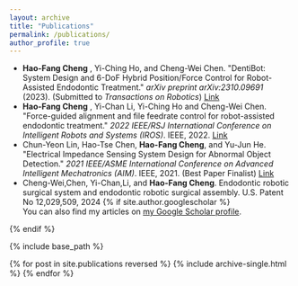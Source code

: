 ```yaml
---
layout: archive
title: "Publications"
permalink: /publications/
author_profile: true
---
```

- **Hao-Fang Cheng** , Yi-Ching Ho, and Cheng-Wei Chen. "DentiBot: System Design and 6-DoF Hybrid Position/Force Control for Robot-Assisted Endodontic Treatment." *arXiv preprint arXiv:2310.09691* (2023). (Submitted to *Transactions on Robotics*) [Link](https://arxiv.org/pdf/2310.09691) 
- **Hao-Fang Cheng** , Yi-Chan Li, Yi-Ching Ho and Cheng-Wei Chen. "Force-guided alignment and file feedrate control for robot-assisted endodontic treatment." *2022 IEEE/RSJ International Conference on Intelligent Robots and Systems (IROS)*. IEEE, 2022. [Link](https://ieeexplore.ieee.org/stamp/stamp.jsp?tp=&arnumber=9981393) 
- Chun-Yeon Lin, Hao-Tse Chen, **Hao-Fang Cheng**, and Yu-Jun He. "Electrical Impedance Sensing System Design for Abnormal Object Detection." *2021 IEEE/ASME International Conference on Advanced Intelligent Mechatronics (AIM)*. IEEE, 2021. (Best Paper Finalist) [Link](https://ieeexplore.ieee.org/stamp/stamp.jsp?tp=&arnumber=9517604)
- Cheng-Wei,Chen, Yi-Chan,Li, and **Hao-Fang Cheng**. Endodontic robotic surgical system and endodontic robotic surgical assembly. U.S. Patent No 12,029,509, 2024
{% if site.author.googlescholar %}
  <div class="wordwrap">You can also find my articles on <a href="{{site.author.googlescholar}}">my Google Scholar profile</a>.</div>
{% endif %}

{% include base_path %}

{% for post in site.publications reversed %}
  {% include archive-single.html %}
{% endfor %}
